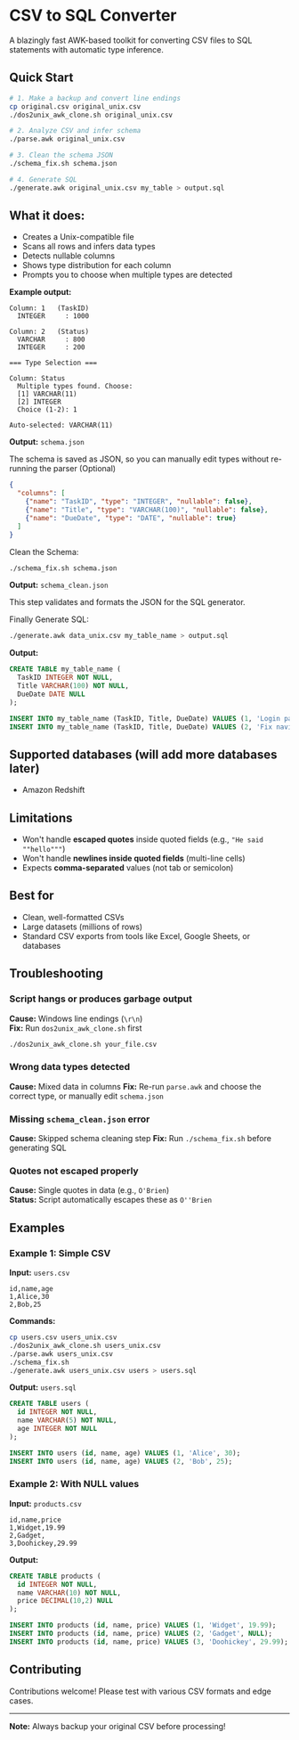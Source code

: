 # CSV to SQL Converter

A blazingly fast AWK-based toolkit for converting CSV files to SQL statements with automatic type inference.

## Quick Start

```bash
# 1. Make a backup and convert line endings
cp original.csv original_unix.csv
./dos2unix_awk_clone.sh original_unix.csv

# 2. Analyze CSV and infer schema
./parse.awk original_unix.csv

# 3. Clean the schema JSON
./schema_fix.sh schema.json

# 4. Generate SQL
./generate.awk original_unix.csv my_table > output.sql
```

## What it does:

- Creates a Unix-compatible file
- Scans all rows and infers data types
- Detects nullable columns
- Shows type distribution for each column
- Prompts you to choose when multiple types are detected

**Example output:**
```
Column: 1 	(TaskID)
  INTEGER     : 1000

Column: 2 	(Status)
  VARCHAR     : 800
  INTEGER     : 200

=== Type Selection ===

Column: Status
  Multiple types found. Choose:
  [1] VARCHAR(11)
  [2] INTEGER
  Choice (1-2): 1

Auto-selected: VARCHAR(11)
```

**Output:** `schema.json`

The schema is saved as JSON, so you can manually edit types without re-running the parser (Optional)

```json
{
  "columns": [
    {"name": "TaskID", "type": "INTEGER", "nullable": false},
    {"name": "Title", "type": "VARCHAR(100)", "nullable": false},
    {"name": "DueDate", "type": "DATE", "nullable": true}
  ]
}
```

Clean the Schema:

```bash
./schema_fix.sh schema.json
```

**Output:** `schema_clean.json`

This step validates and formats the JSON for the SQL generator.

Finally Generate SQL:

```bash
./generate.awk data_unix.csv my_table_name > output.sql
```

**Output:**
```sql
CREATE TABLE my_table_name (
  TaskID INTEGER NOT NULL,
  Title VARCHAR(100) NOT NULL,
  DueDate DATE NULL
);

INSERT INTO my_table_name (TaskID, Title, DueDate) VALUES (1, 'Login page redesign', '2024-02-01');
INSERT INTO my_table_name (TaskID, Title, DueDate) VALUES (2, 'Fix navigation bug', NULL);
```

## Supported databases (will add more databases later)

- Amazon Redshift

## Limitations

- Won't handle **escaped quotes** inside quoted fields (e.g., `"He said ""hello"""`)
- Won't handle **newlines inside quoted fields** (multi-line cells)
- Expects **comma-separated** values (not tab or semicolon)

## Best for

- Clean, well-formatted CSVs
- Large datasets (millions of rows)
- Standard CSV exports from tools like Excel, Google Sheets, or databases

## Troubleshooting

### Script hangs or produces garbage output

**Cause:** Windows line endings (`\r\n`)  
**Fix:** Run `dos2unix_awk_clone.sh` first

```bash
./dos2unix_awk_clone.sh your_file.csv
```

### Wrong data types detected

**Cause:** Mixed data in columns
**Fix:** Re-run `parse.awk` and choose the correct type, or manually edit `schema.json`

### Missing `schema_clean.json` error

**Cause:** Skipped schema cleaning step
**Fix:** Run `./schema_fix.sh` before generating SQL

### Quotes not escaped properly

**Cause:** Single quotes in data (e.g., `O'Brien`)  
**Status:** Script automatically escapes these as `O''Brien`

## Examples

### Example 1: Simple CSV

**Input:** `users.csv`
```csv
id,name,age
1,Alice,30
2,Bob,25
```

**Commands:**
```bash
cp users.csv users_unix.csv
./dos2unix_awk_clone.sh users_unix.csv
./parse.awk users_unix.csv
./schema_fix.sh
./generate.awk users_unix.csv users > users.sql
```

**Output:** `users.sql`
```sql
CREATE TABLE users (
  id INTEGER NOT NULL,
  name VARCHAR(5) NOT NULL,
  age INTEGER NOT NULL
);

INSERT INTO users (id, name, age) VALUES (1, 'Alice', 30);
INSERT INTO users (id, name, age) VALUES (2, 'Bob', 25);
```

### Example 2: With NULL values

**Input:** `products.csv`
```csv
id,name,price
1,Widget,19.99
2,Gadget,
3,Doohickey,29.99
```

**Output:**
```sql
CREATE TABLE products (
  id INTEGER NOT NULL,
  name VARCHAR(10) NOT NULL,
  price DECIMAL(10,2) NULL
);

INSERT INTO products (id, name, price) VALUES (1, 'Widget', 19.99);
INSERT INTO products (id, name, price) VALUES (2, 'Gadget', NULL);
INSERT INTO products (id, name, price) VALUES (3, 'Doohickey', 29.99);
```

## Contributing

Contributions welcome! Please test with various CSV formats and edge cases.

---

**Note:** Always backup your original CSV before processing!
